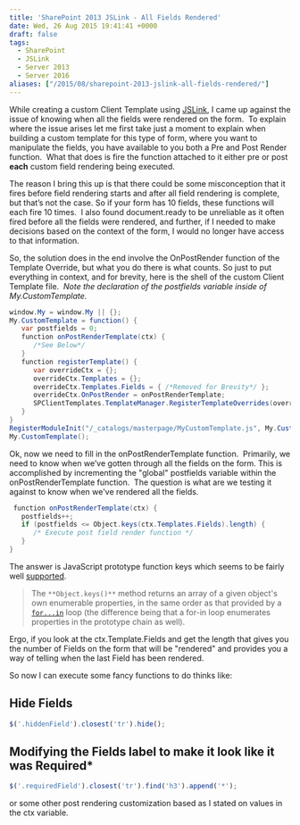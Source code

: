 ```yaml
---
title: 'SharePoint 2013 JSLink - All Fields Rendered'
date: Wed, 26 Aug 2015 19:41:41 +0000
draft: false
tags: 
  - SharePoint
  - JSLink
  - Server 2013
  - Server 2016
aliases: ["/2015/08/sharepoint-2013-jslink-all-fields-rendered/"]
---
```


While creating a custom Client Template using [JSLink](../jslink-validation-from-basic-to-advanced/), I came up against the issue of knowing when all the fields were rendered on the form.  To explain where the issue arises let me first take just a moment to explain when building a custom template for this type of form, where you want to manipulate the fields, you have available to you both a Pre and Post Render function.  What that does is fire the function attached to it either pre or post **each** custom field rendering being executed.

The reason I bring this up is that there could be some misconception that it fires before field rendering starts and after all field rendering is complete, but that’s not the case. So if your form has 10 fields, these functions will each fire 10 times.  I also found document.ready to be unreliable as it often fired before all the fields were rendered, and further, if I needed to make decisions based on the context of the form, I would no longer have access to that information.

So, the solution does in the end involve the OnPostRender function of the Template Override, but what you do there is what counts. So just to put everything in context, and for brevity, here is the shell of the custom Client Template file.  _Note the declaration of the postfields variable inside of My.CustomTemplate._

```c#
window.My = window.My || {};
My.CustomTemplate = function() {
   var postfields = 0;
   function onPostRenderTemplate(ctx) {
      /*See Below*/
   }
   function registerTemplate() {
      var overrideCtx = {};
      overrideCtx.Templates = {};
      overrideCtx.Templates.Fields = { /*Removed for Brevity*/ };
      overrideCtx.OnPostRender = onPostRenderTemplate;
      SPClientTemplates.TemplateManager.RegisterTemplateOverrides(overrideCtx);
   }
}
RegisterModuleInit("/_catalogs/masterpage/MyCustomTemplate.js", My.CustomTemplate);
My.CustomTemplate(); 
```

Ok, now we need to fill in the onPostRenderTemplate function.  Primarily, we need to know when we’ve gotten through all the fields on the form. This is accomplished by incrementing the "global" postfields variable within the onPostRenderTemplate function.  The question is what are we testing it against to know when we've rendered all the fields.

```c#
 function onPostRenderTemplate(ctx) {
   postfields++;
   if (postfields <= Object.keys(ctx.Templates.Fields).length) {
      /* Execute post field render function */
   }
} 
```

The answer is JavaScript prototype function keys which seems to be fairly well [supported](https://kangax.github.io/compat-table/es5/#Object.keys "supported").

> The `**Object.keys()**` method returns an array of a given object's own enumerable properties, in the same order as that provided by a [`for...in`](https://developer.mozilla.org/en-US/docs/Web/JavaScript/Reference/Statements/for...in "The for..in statement iterates over the enumerable properties of an object, in arbitrary order. For each distinct property, statements can be executed.") loop (the difference being that a for-in loop enumerates properties in the prototype chain as well).

Ergo, if you look at the ctx.Template.Fields and get the length that gives you the number of Fields on the form that will be "rendered" and provides you a way of telling when the last Field has been rendered.

So now I can execute some fancy functions to do thinks like:

## Hide Fields

```js
$('.hiddenField').closest('tr').hide();
```

## Modifying the Fields label to make it look like it was Required*

```js
$('.requiredField').closest('tr').find('h3').append('*');
```

or some other post rendering customization based as I stated on values in the ctx variable.
